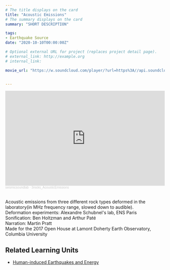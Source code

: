 ```yaml
---
# The title displays on the card
title: "Acoustic Emissions"
# The summary displays on the card
summary: "SHORT DESCRIPTION"

tags:
- Earthquake Source
date: "2020-10-10T00:00:00Z"

# Optional external URL for project (replaces project detail page).
# external_link: http://example.org
# internal_link:

movie_url: "https://w.soundcloud.com/player/?url=https%3A//api.soundcloud.com/tracks/462371277&color=%23ff5500&auto_play=false&hide_related=false&show_comments=true&show_user=true&show_reposts=false&show_teaser=true&visual=true"


---
```


<iframe width="100%" height="300" scrolling="no" frameborder="no" allow="autoplay" src="https://w.soundcloud.com/player/?url=https%3A//api.soundcloud.com/tracks/462371277&color=%23ff5500&auto_play=false&hide_related=false&show_comments=true&show_user=true&show_reposts=false&show_teaser=true&visual=true"></iframe><div style="font-size: 10px; color: #cccccc;line-break: anywhere;word-break: normal;overflow: hidden;white-space: nowrap;text-overflow: ellipsis; font-family: Interstate,Lucida Grande,Lucida Sans Unicode,Lucida Sans,Garuda,Verdana,Tahoma,sans-serif;font-weight: 100;"><a href="https://soundcloud.com/seismicsoundlab" title="seismicsoundlab" target="_blank" style="color: #cccccc; text-decoration: none;">seismicsoundlab</a> · <a href="https://soundcloud.com/seismicsoundlab/3rocks_acousticemissions" title="3rocks_AcousticEmissions" target="_blank" style="color: #cccccc; text-decoration: none;">3rocks_AcousticEmissions</a></div>

\
Acoustic emissions from three different rock types deformed in the laboratory(in MHz frequency range, slowed down to audible).\
Deformation experiments: Alexandre Schubnel's lab, ENS Paris\
Sonification: Ben Holtzman and Arthur Paté\
Narration: Martin Pratt\
Made for the 2017 Open House at Lamont Doherty Earth Observatory, Columbia University

## Related Learning Units
* [Human-induced Earthquakes and Energy](../../learningunits/4_humaninducedeqs/)
